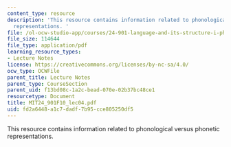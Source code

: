 ```yaml
---
content_type: resource
description: 'This resource contains information related to phonological versus phonetic
  representations. '
file: /ol-ocw-studio-app/courses/24-901-language-and-its-structure-i-phonology-fall-2010/fd2a6448a1c7dadf7b95cce805250df5_MIT24_901F10_lec04.pdf
file_size: 114644
file_type: application/pdf
learning_resource_types:
- Lecture Notes
license: https://creativecommons.org/licenses/by-nc-sa/4.0/
ocw_type: OCWFile
parent_title: Lecture Notes
parent_type: CourseSection
parent_uid: f13bd08c-1a2c-bead-070e-02b37bc48ce1
resourcetype: Document
title: MIT24_901F10_lec04.pdf
uid: fd2a6448-a1c7-dadf-7b95-cce805250df5
---
```

This resource contains information related to phonological versus phonetic representations. 
